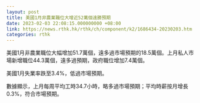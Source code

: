 ```yaml
---
layout: post
title: 美國1月非農業職位大增近52萬個遠勝預期
date: 2023-02-03 22:08:15.000000000 +08:00
link: https://news.rthk.hk/rthk/ch/component/k2/1686434-20230203.htm
categories: rthk
---
```


美國1月非農業職位大幅增加51.7萬個，遠多過市場預期的18.5萬個。上月私人市場新增職位44.3萬個，遠多過預期，政府職位增加7.4萬個。

美國1月失業率跌至3.4%，低過市場預期。

數據顯示，上月每周平均工時34.7小時，略多過市場預期；平均時薪按月增長0.3%，符合市場預期。
